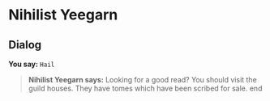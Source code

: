 # Nihilist Yeegarn
## Dialog

**You say:** `Hail`



>**Nihilist Yeegarn says:** Looking for a good read?  You should visit the guild houses.  They have tomes which have been scribed for sale.
end






